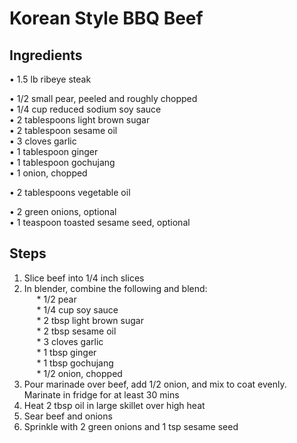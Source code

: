 # Korean Style BBQ Beef 

## Ingredients
• 1.5 lb ribeye steak  

• 1/2 small pear, peeled and roughly chopped  
• 1/4 cup reduced sodium soy sauce  
• 2 tablespoons light brown sugar  
• 2 tablespoon sesame oil  
• 3 cloves garlic  
• 1 tablespoon ginger  
• 1 tablespoon gochujang  
• 1 onion, chopped  

• 2 tablespoons vegetable oil  

• 2 green onions, optional  
• 1 teaspoon toasted sesame seed, optional  

## Steps
1. Slice beef into 1/4 inch slices  
2. In blender, combine the following and blend:  
&nbsp;&nbsp;&nbsp;&nbsp; * 1/2 pear  
&nbsp;&nbsp;&nbsp;&nbsp; * 1/4 cup soy sauce  
&nbsp;&nbsp;&nbsp;&nbsp; * 2 tbsp light brown sugar  
&nbsp;&nbsp;&nbsp;&nbsp; * 2 tbsp sesame oil  
&nbsp;&nbsp;&nbsp;&nbsp; * 3 cloves garlic  
&nbsp;&nbsp;&nbsp;&nbsp; * 1 tbsp ginger  
&nbsp;&nbsp;&nbsp;&nbsp; * 1 tbsp gochujang  
&nbsp;&nbsp;&nbsp;&nbsp; * 1/2 onion, chopped  
3. Pour marinade over beef, add 1/2 onion, and mix to coat evenly. Marinate in fridge for at least 30 mins  
4. Heat 2 tbsp oil in large skillet over high heat  
5. Sear beef and onions  
6. Sprinkle with 2 green onions and 1 tsp sesame seed  
